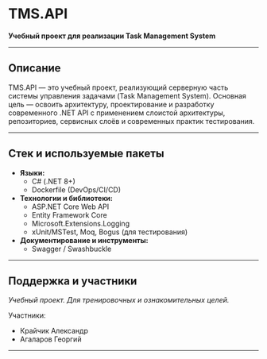 # TMS.API

**Учебный проект для реализации Task Management System**

---

## Описание

TMS.API — это учебный проект, реализующий серверную часть системы управления задачами (Task Management System). Основная цель — освоить архитектуру, проектирование и разработку современного .NET API с применением слоистой архитектуры, репозиториев, сервисных слоёв и современных практик тестирования.

---

## Стек и используемые пакеты

- **Языки:**  
  - C# (.NET 8+)
  - Dockerfile (DevOps/CI/CD)
- **Технологии и библиотеки:**
  - ASP.NET Core Web API
  - Entity Framework Core
  - Microsoft.Extensions.Logging
  - xUnit/MSTest, Moq, Bogus (для тестирования)
- **Документирование и инструменты:**  
  - Swagger / Swashbuckle

---

## Поддержка и участники

*Учебный проект. Для тренировочных и ознакомительных целей.*

Участники:
- Крайчик Александр
- Агаларов Георгий

---